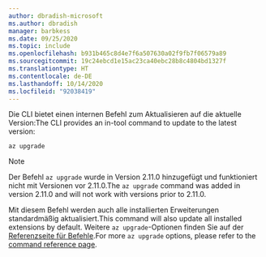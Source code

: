 ```yaml
---
author: dbradish-microsoft
ms.author: dbradish
manager: barbkess
ms.date: 09/25/2020
ms.topic: include
ms.openlocfilehash: b931b465c8d4e7f6a507630a02f9fb7f06579a89
ms.sourcegitcommit: 19c24ebcd1e15ac23ca40ebc28b8c4804bd1327f
ms.translationtype: HT
ms.contentlocale: de-DE
ms.lasthandoff: 10/14/2020
ms.locfileid: "92038419"
---
```

<span data-ttu-id="358ae-101">Die CLI bietet einen internen Befehl zum Aktualisieren auf die aktuelle Version:</span><span class="sxs-lookup"><span data-stu-id="358ae-101">The CLI provides an in-tool command to update to the latest version:</span></span>

```azurecli
az upgrade
```

> [!NOTE]
>
> <span data-ttu-id="358ae-102">Der Befehl `az upgrade` wurde in Version 2.11.0 hinzugefügt und funktioniert nicht mit Versionen vor 2.11.0.</span><span class="sxs-lookup"><span data-stu-id="358ae-102">The `az upgrade` command was added in version 2.11.0 and will not work with versions prior to 2.11.0.</span></span>
>
> <span data-ttu-id="358ae-103">Mit diesem Befehl werden auch alle installierten Erweiterungen standardmäßig aktualisiert.</span><span class="sxs-lookup"><span data-stu-id="358ae-103">This command will also update all installed extensions by default.</span></span> <span data-ttu-id="358ae-104">Weitere `az upgrade`-Optionen finden Sie auf der [Referenzseite für Befehle](/cli/azure/reference-index#az_upgrade).</span><span class="sxs-lookup"><span data-stu-id="358ae-104">For more `az upgrade` options, please refer to the [command reference page](/cli/azure/reference-index#az_upgrade).</span></span>
